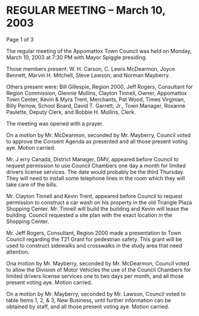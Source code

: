 # REGULAR MEETING – March 10, 2003

Page 1 of 3


The regular meeting of the Appomattox Town Council was held on Monday,
March 10, 2003 at 7:30 PM with Mayor Spiggle presiding.

Those members present: W. H. Carson, C. Lewis McDearmon, Joyce Bennett,
Marvin H. Mitchell, Steve Lawson, and Norman Mayberry.

Others present were: Bill Gillespie, Region 2000, Jeff Rogers, Consultant for Region
Commission, Glennie Mullins, Clayton Tinnell, Owner, Appomattox Town Center,
Kevin & Myra Trent, Merchants, Pat Wood, Times Virginian, Billy Perrow, School
Board, David T. Garrett, Jr., Town Manager, Roxanne Paulette, Deputy Clerk, and
Bobbie H. Mullins, Clerk.

The meeting was opened with a prayer.

On a motion by Mr. McDearmon, seconded by Mr. Mayberry, Council voted to approve
the Consent Agenda as presented and all those present voting aye. Motion carried.

Mr. J erry Canada, District Manager, DMV, appeared before Council to request
permission to use Council Chambers one day a month for limited drivers license services.
The date would probably be the third Thursday. They will need to install some telephone
lines in the room which they will take care of the bills.

Mr. Clayton Tinnell and Kevin Trent, appeared before Council to request permission to
construct a car wash on his property in the old Triangle Plaza Shopping Center. Mr.
Tinnell will build the building and Kevin will lease the building. Council requested a site
plan with the exact location in the Shopping Center.

Mr. Jeff Rogers, Consultant, Region 2000 made a presentation to Town Council
regarding the T21 Grant for pedestrian safety. This grant will be used to construct
sidewalks and crosswalks in the study area that need attention.

Ona motion by Mr. Mayberry, seconded by Mr. McDearmon, Council voted to allow the
Division of Motor Vehicles the use of the Council Chambers for limited drivers license
services one to two days per month, and all those present voting aye. Motion carried.

On a motion by Mr. Mayberry, seconded by Mr. Lawson, Council voted to table Items 1,
2, & 3, New Business, until further information can be obtained by staff, and all those
present voting aye. Motion carried.
